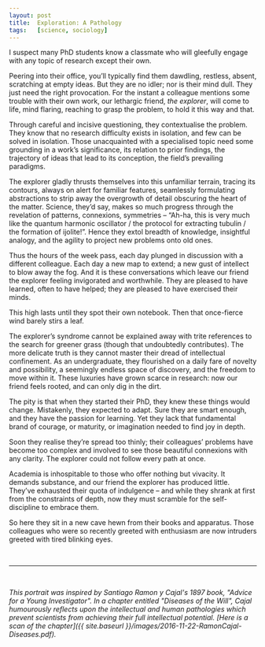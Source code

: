 ```yaml
---
layout:	post
title:	Exploration: A Pathology
tags:	[science, sociology]
---
```


I suspect many PhD students know a classmate who will gleefully engage with any topic of research except their own.

Peering into their office, you’ll typically find them dawdling, restless, absent, scratching at empty ideas. But they are no idler; nor is their mind dull. They just need the right provocation. For the instant a colleague mentions some trouble with their own work, our lethargic friend, *the explorer*, will come to life, mind flaring, reaching to grasp the problem, to hold it this way and that. 

Through careful and incisive questioning, they contextualise the problem. They know that no research difficulty exists in isolation, and few can be solved in isolation. Those unacquainted with a specialised topic need some grounding in a work’s significance, its relation to prior findings, the trajectory of ideas that lead to its conception, the field’s prevailing paradigms.

The explorer gladly thrusts themselves into this unfamiliar terrain, tracing its contours, always on alert for familiar features, seamlessly formulating abstractions to strip away the overgrowth of detail obscuring the heart of the matter. Science, they’d say, makes so much progress through the revelation of patterns, connexions, symmetries – “Ah-ha, this is very much like the quantum harmonic oscillator / the protocol for extracting tubulin / the formation of ijolite!”. Hence they extol breadth of knowledge, insightful analogy, and the agility to project new problems onto old ones.

Thus the hours of the week pass, each day plunged in discussion with a different colleague. Each day a new map to extend; a new gust of intellect to blow away the fog. And it is these conversations which leave our friend the explorer feeling invigorated and worthwhile. They are pleased to have learned, often to have helped; they are pleased to have exercised their minds.

This high lasts until they spot their own notebook. Then that once-fierce wind barely stirs a leaf.

The explorer’s syndrome cannot be explained away with trite references to the search for greener grass (though that undoubtedly contributes). The more delicate truth is they cannot master their dread of intellectual confinement. As an undergraduate, they flourished on a daily fare of novelty and possibility, a seemingly endless space of discovery, and the freedom to move within it. These luxuries have grown scarce in research: now our friend feels rooted, and can only dig in the dirt.

The pity is that when they started their PhD, they knew these things would change. Mistakenly, they expected to adapt. Sure they are smart enough, and they have the passion for learning. Yet they lack that fundamental brand of courage, or maturity, or imagination needed to find joy in depth.

Soon they realise they’re spread too thinly; their colleagues’ problems have become too complex and involved to see those beautiful connexions with any clarity. The explorer could not follow every path at once.

Academia is inhospitable to those who offer nothing but vivacity. It demands substance, and our friend the explorer has produced little. They’ve exhausted their quota of indulgence – and while they shrank at first from the constraints of depth, now they must scramble for the self-discipline to embrace them.

So here they sit in a new cave hewn from their books and apparatus. Those colleagues who were so recently greeted with enthusiasm are now intruders greeted with tired blinking eyes.

<br>

---

<br>

*This portrait was inspired by Santiago Ramon y Cajal's 1897 book, "Advice for a Young Investigator". In a chapter entitled "Diseases of the Will", Cajal humourously reflects upon the intellectual and human pathologies which prevent scientists from achieving their full intellectual potential. [Here is a scan of the chapter]({{ site.baseurl }}/images/2016-11-22-RamonCajal-Diseases.pdf).*
